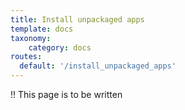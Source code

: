 ```yaml
---
title: Install unpackaged apps
template: docs
taxonomy:
    category: docs
routes:
  default: '/install_unpackaged_apps'
---
```


!! This page is to be written
